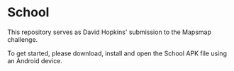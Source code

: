 # School

This repository serves as David Hopkins' submission to the Mapsmap challenge.

To get started, please download, install and open the School APK file using an Android device.
